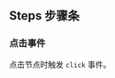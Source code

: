 <div class="demo-header">
<p class="overviewicon">
  <span class="wapi-navigation-steps"/>
</p>

## Steps 步骤条

<nova-uxlink widget-name="Steps"></nova-uxlink>
</div>

### 点击事件

点击节点时触发 `click` 事件。

<nova-demo-view link="steps/click"></nova-demo-view>

<br>

